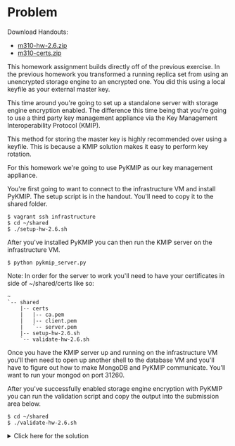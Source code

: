 # Problem
Download Handouts:
 - <a href="https://university.mongodb.com/static/MongoDB_2017_M310_April/handouts/m310-hw-2.6.04aea00b1d09.zip">m310-hw-2.6.zip</a>
 - <a href="https://university.mongodb.com/static/MongoDB_2017_M310_April/handouts/m310-certs.28553cfecccb.zip">m310-certs.zip</a>

This homework assignment builds directly off of the previous exercise. In the previous homework you transformed a running replica set from using an unencrypted storage engine to an encrypted one. You did this using a local keyfile as your external master key.

This time around you're going to set up a standalone server with storage engine encryption enabled. The difference this time being that you're going to use a third party key management appliance via the Key Management Interoperability Protocol (KMIP).

This method for storing the master key is highly recommended over using a keyfile. This is because a KMIP solution makes it easy to perform key rotation.

For this homework we're going to use PyKMIP as our key management appliance.

You're first going to want to connect to the infrastructure VM and install PyKMIP. The setup script is in the handout. You'll need to copy it to the shared folder.

    $ vagrant ssh infrastructure
    $ cd ~/shared
    $ ./setup-hw-2.6.sh

After you've installed PyKMIP you can then run the KMIP server on the infrastructure VM.

    $ python pykmip_server.py

Note: In order for the server to work you'll need to have your certificates in side of ~/shared/certs like so:

    ~
    `-- shared
        |-- certs
        |   |-- ca.pem
        |   |-- client.pem
        |   `-- server.pem
        |-- setup-hw-2.6.sh
        `-- validate-hw-2.6.sh

Once you have the KMIP server up and running on the infrastructure VM you'll then need to open up another shell to the database VM and you'll have to figure out how to make MongoDB and PyKMIP communicate. You'll want to run your mongod on port 31260.

After you've successfully enabled storage engine encryption with PyKMIP you can run the validation script and copy the output into the submission area below.

    $ cd ~/shared
    $ ./validate-hw-2.6.sh

<details>
  <summary>Click here for the solution</summary>
    <ul>
      <li>{isEnabled: true, usingKMIP: true}</li>
	</ul>
</details>